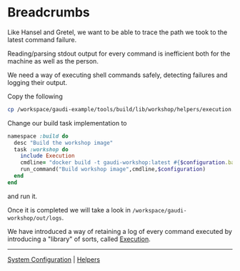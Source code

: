 # Breadcrumbs

Like Hansel and Gretel, we want to be able to trace the path we took to the latest command failure.

Reading/parsing stdout output for every command is inefficient both for the machine as well as the person.

We need a way of executing shell commands safely, detecting failures and logging their output.

Copy the following

```sh
cp /workspace/gaudi-example/tools/build/lib/workshop/helpers/execution.rb /workspace/gaudi-workshop/tools/build/lib/workshop/helpers/execution.rb
```

Change our build task implementation to

```ruby
namespace :build do
  desc "Build the workshop image"
  task :workshop do
    include Execution
    cmdline= "docker build -t gaudi-workshop:latest #{$configuration.base}/src/workshop"
    run_command("Build workshop image",cmdline,$configuration)
  end
end
```

and run it.

Once it is completed we will take a look in `/workspace/gaudi-workshop/out/logs`.

We have introduced a way of retaining a log of every command executed by introducing a "library" of sorts, called [Execution](../../tools/build/lib/workshop/helpers/execution.rb).

----
[System Configuration](03.md) | [Helpers](05.md)
